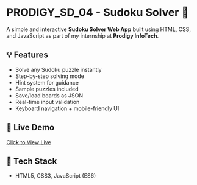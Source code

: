 # PRODIGY_SD_04 - Sudoku Solver 🧩

A simple and interactive **Sudoku Solver Web App** built using HTML, CSS, and JavaScript as part of my internship at **Prodigy InfoTech**.

## 💡 Features
- Solve any Sudoku puzzle instantly
- Step-by-step solving mode
- Hint system for guidance
- Sample puzzles included
- Save/load boards as JSON
- Real-time input validation
- Keyboard navigation + mobile-friendly UI

## 🔗 Live Demo
[Click to View Live](https://premingg.github.io/PRODIGY_SD_04/)

## 📂 Tech Stack
- HTML5, CSS3, JavaScript (ES6)
  
